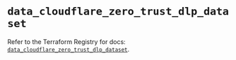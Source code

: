 # `data_cloudflare_zero_trust_dlp_dataset`

Refer to the Terraform Registry for docs: [`data_cloudflare_zero_trust_dlp_dataset`](https://registry.terraform.io/providers/cloudflare/cloudflare/5.2.0/docs/data-sources/zero_trust_dlp_dataset).
